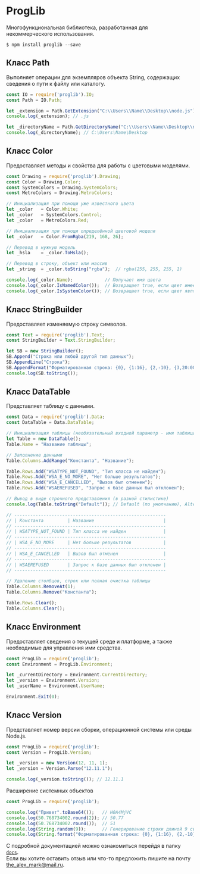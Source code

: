 # ProgLib
Многофункциональная библиотека, разработанная для некоммерческого использования.

```console
$ npm install proglib --save
```

## Класс <b>Path</b>
Выполняет операции для экземпляров объекта String, содержащих сведения о пути к файлу или каталогу.

```js
const IO = require('proglib').IO;
const Path = IO.Path;

let _extension = Path.GetExtension("C:\\Users\\Name\\Desktop\\node.js");
console.log(_extension); // .js

let _directoryName = Path.GetDirectoryName("C:\\Users\\Name\\Desktop\\node.js");
console.log(_directoryName); // C:\Users\Name\Desktop
```

## Класс <b>Color</b>
Предоставляет методы и свойства для работы с цветовыми моделями.

```js
const Drawing = require('proglib').Drawing;
const Color = Drawing.Color;
const SystemColors = Drawing.SystemColors;
const MetroColors = Drawing.MetroColors;

// Инициализация при помощи уже известного цвета
let _color   = Color.White;
let _color   = SystemColors.Control;
let _color   = MetroColors.Red;

// Инициализация при помощи определённой цветовой модели
let _color   = Color.FromRgba(219, 168, 26);

// Перевод в нужную модель
let _hsla    = _color.ToHsla();

// Перевод в строку, объект или массив
let _string  = _color.toString("rgba");  // rgba(255, 255, 255, 1)

console.log(_color.Name);            // Получает имя цвета
console.log(_color.IsNamedColor());  // Возвращает true, если цвет имеет название
console.log(_color.IsSystemColor()); // Возвращает true, если цвет является системным
```

## Класс <b>StringBuilder</b>
Предоставляет изменяемую строку символов.
```js
const Text = require('proglib').Text;
const StringBuilder = Text.StringBuilder;

let SB = new StringBuilder();
SB.Append("Строка или любой другой тип данных");
SB.AppendLine("Строка");
SB.AppendFormat("Форматированная строка: {0}, {1:16}, {2,-10}, {3,20:000}", "Строчное значение", 255, 5, 13);
console.log(SB.toString());
```

## Класс <b>DataTable</b>
Представляет таблицу с данными.
```js
const Data = require('proglib').Data;
const DataTable = Data.DataTable;

// Инициализация таблицы (необязательный входной параметр - имя таблицы)
let Table = new DataTable();
Table.Name = "Название таблицы";

// Заполнение данными
Table.Columns.AddRange("Константа", "Название");

Table.Rows.Add("WSATYPE_NOT_FOUND", "Тип класса не найден");
Table.Rows.Add("WSA_E_NO_MORE", "Нет больше результатов");
Table.Rows.Add("WSA_E_CANCELLED", "Вызов был отменен");
Table.Rows.Add("WSAEREFUSED", "Запрос к базе данных был отклонен");

// Вывод в виде строчного представления (в разной стилистике)
console.log(Table.toString("Default")); // Default (по умолчанию), Alternative, MarkDown, Minimal

// ---------------------------------------------------------
// | Константа         | Название                          |
// ---------------------------------------------------------
// | WSATYPE_NOT_FOUND | Тип класса не найден              |
// ---------------------------------------------------------
// | WSA_E_NO_MORE     | Нет больше результатов            |
// ---------------------------------------------------------
// | WSA_E_CANCELLED   | Вызов был отменен                 |
// ---------------------------------------------------------
// | WSAEREFUSED       | Запрос к базе данных был отклонен |
// ---------------------------------------------------------

// Удаление столбцов, строк или полная очистка таблицы
Table.Columns.RemoveAt(1);
Table.Columns.Remove("Константа");

Table.Rows.Clear();
Table.Columns.Clear();
```

## Класс <b>Environment</b>
Предоставляет сведения о текущей среде и платформе, а также необходимые для управления ими средства.
```js
const ProgLib = require('proglib');
const Environment = ProgLib.Environment;

let _currentDirectory = Environment.CurrentDirectory;
let _version = Environment.Version;
let _userName = Environment.UserName;

Environment.Exit(0);
```

## Класс <b>Version</b>
Представляет номер версии сборки, операционной системы или среды Node.js.
```js
const ProgLib = require('proglib');
const Version = ProgLib.Version;

let _version = new Version(12, 11, 1);
let _version = Version.Parse("12.11.1");

console.log(_version.toString()); // 12.11.1
```

Расширение системных объектов
```js
const ProgLib = require('proglib');

console.log("Привет".toBase64());   // H0A4MjVC
console.log(50.768734002.round(2)); // 50.77
console.log(50.768734002.round());  // 51
console.log(String.random(9));      // Генерирование строки длиной 9 симолов (второй необязательный параметр отвечает за набор символов, из которых генерируется строка)
console.log(String.format("Форматированная строка: {0}, {1:16}, {2,-10}, {3,20:000}", "Строчное значение", 255, 5, 13));
```

С подробной документацией можно ознакомиться перейдя в папку [`docs`](./docs).  
Если вы хотите оставить отзыв или что-то предложить пишите на почту the_alex_mark@mail.ru.
